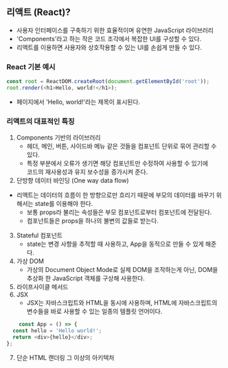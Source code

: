 ## 리액트 (React)?

* 사용자 인터페이스를 구축하기 위한 효율적이며 유연한 JavaScript 라이브러리
* 'Components'라고 하는 작은 코드 조각에서 복잡한 UI를 구성할 수 있다.
* 리액트를 이용하면 사용자와 상호작용할 수 있는 UI를 손쉽게 만들 수 있다.

### React 기본 예시

```JavaScript
const root = ReactDOM.createRoot(document.getElementById('root'));
root.render(<h1>Hello, world!</h1>);
```
* 페이지에서 'Hello, world!'라는 제목이 표시된다.

### 리액트의 대표적인 특징

1. Components 기반의 라이브러리
    * 헤더, 메인, 버튼, 사이드바 메뉴 같은 것들을 컴포넌트 단위로 묶어 관리할 수 있다.
    * 특정 부분에서 오류가 생기면 해당 컴포넌트만 수정하여 사용할 수 있기에 <br> 코드의 재사용성과 유지 보수성을 증가시켜 준다.
2. 단방향 데이터 바인딩 (One way data flow)
  - 리액트는 데이터의 흐름이 한 방향으로만 흐리기 때문에 부모의 데이터를 바꾸기 위해서는 state를 이용해야 한다.
    * 보통 props라 불리는 속성들은 부모 컴포넌트로부터 컴포넌트에 전달된다. 
    * 컴포넌트들은 props을 하나의 불변의 값들로 받는다.
3. Stateful 컴포넌트 
    * state는 변경 사항을 추적할 때 사용하고, App을 동적으로 만들 수 있게 해준다.
4. 가상 DOM
    * 가상의 Document Object Mode로 실제 DOM을 조작하는게 아닌, DOM을 추상화 한 JavaScript 객체를 구상해 사용한다.
5. 라이프사이클 메서드
6. JSX
    - JSX는 자바스크립트와 HTML을 동시에 사용하며, HTML에 자바스크립트의 변수들을 바로 사용할 수 있는 일종의 템플릿 언어이다.
     
``` JavaScript
    const App = () => {
  const hello = 'Hello world!';
  return <div>{hello}</div>;
};
```
7. 단순 HTML 랜더링 그 이상의 아키텍처

